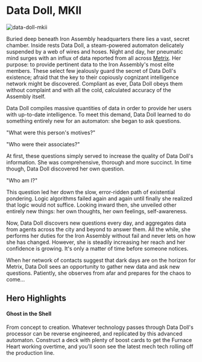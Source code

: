 # Data Doll, MKII

![data-doll-mkii](https://d2hl7maqck52px.cloudfront.net/heroes-of-rathe/data-doll.webp)

Buried deep beneath Iron Assembly headquarters there lies a vast, secret chamber. Inside rests Data Doll, a steam-powered automaton delicately suspended by a web of wires and hoses. Night and day, her pneumatic mind surges with an influx of data reported from all across [Metrix](https://legendarystories.net/world-of-rathe/metrix/metrix.html). Her purpose: to provide pertinent data to the Iron Assembly's most elite members. These select few jealously guard the secret of Data Doll's existence; afraid that the key to their copiously cognizant intelligence network might be discovered. Compliant as ever, Data Doll obeys them without complaint and with all the cold, calculated accuracy of the Assembly itself.

Data Doll compiles massive quantities of data in order to provide her users with up-to-date intelligence. To meet this demand, Data Doll learned to do something entirely new for an automaton: she began to ask questions.

"What were this person's motives?"

"Who were their associates?"

At first, these questions simply served to increase the quality of Data Doll's information. She was comprehensive, thorough and more succinct. In time though, Data Doll discovered her own question.

"Who am I?"

This question led her down the slow, error-ridden path of existential pondering. Logic algorithms failed again and again until finally she realized that logic would not suffice. Looking inward then, she unveiled other entirely new things: her own thoughts, her own feelings, self-awareness.

Now, Data Doll discovers new questions every day, and aggregates data from agents across the city and beyond to answer them. All the while, she performs her duties for the Iron Assembly without fail and never lets on how she has changed. However, she is steadily increasing her reach and her confidence is growing. It's only a matter of time before someone notices.

When her network of contacts suggest that dark days are on the horizon for Metrix, Data Doll sees an opportunity to gather new data and ask new questions. Patiently, she observes from afar and prepares for the chaos to come...

## Hero Highlights

#### Ghost in the Shell

From concept to creation. Whatever technology passes through Data Doll's processor can be reverse engineered, and replicated by this advanced automaton. Construct a deck with plenty of boost cards to get the Furnace Heart working overtime, and you'll soon see the latest mech tech rolling off the production line.
